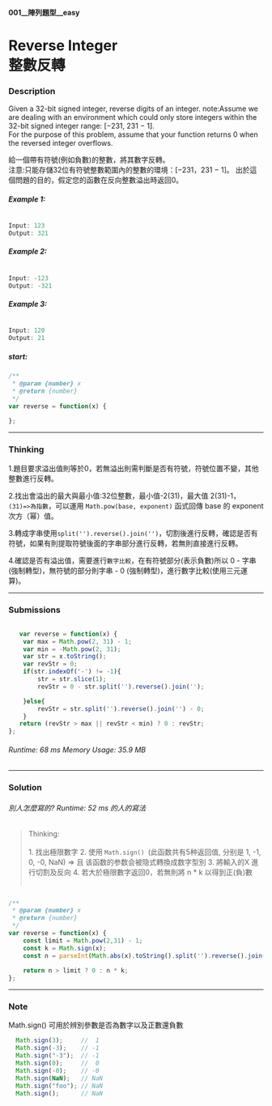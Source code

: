 #### 001__陣列題型__easy
# Reverse Integer <br/>整數反轉

### Description
Given a 32-bit signed integer, reverse digits of an integer.
note:Assume we are dealing with an environment which could only store integers within the 32-bit signed integer range: [−231,  231 − 1].
<br/>
For the purpose of this problem, assume that your function returns 0 when the reversed integer overflows.
<br/>

給一個帶有符號(例如負數)的整數，將其數字反轉。
<br/>
注意:只能存儲32位有符號整數範圍內的整數的環境：[−231，231 − 1]。 出於這個問題的目的，假定您的函數在反向整數溢出時返回0。
<br/>

##### Example 1:
```js

Input: 123
Output: 321

```
##### Example 2:
```js

Input: -123
Output: -321

```
##### Example 3:
```js

Input: 120
Output: 21

```
##### start:
```js
/**
 * @param {number} x
 * @return {number}
 */
var reverse = function(x) {
   
};

```
* * *
### Thinking
1.題目要求溢出值則等於0，若無溢出則需判斷是否有符號，符號位置不變，其他整數進行反轉。 

2.找出會溢出的最大與最小值:32位整數，最小值-2(31)，最大值 2(31)-1，
`(31)=>為指數`，可以運用 `Math.pow(base, exponent)` 函式回傳 base 的 exponent 次方（幂）值。

3.轉成字串使用`split('').reverse().join('')`，切割後進行反轉，確認是否有符號，如果有則提取符號後面的字串部分進行反轉，若無則直接進行反轉。

4.確認是否有溢出值，需要進行`數字比較`，在有符號部分(表示負數)所以 0 - 字串(強制轉型)，無符號的部分則字串 - 0 (強制轉型)，進行數字比較(使用三元運算)。

* * *
### Submissions
```js
 
   var reverse = function(x) {
    var max = Math.pow(2, 31) - 1;
    var min = -Math.pow(2, 31);
    var str = x.toString();
    var revStr = 0;
    if(str.indexOf('-') != -1){
        str = str.slice(1);
        revStr = 0 - str.split('').reverse().join('');

    }else{
        revStr = str.split('').reverse().join('') - 0;
    }
   return (revStr > max || revStr < min) ? 0 : revStr;
};

```
###### Runtime: 68 ms Memory Usage: 35.9 MB
* * *
### Solution
###### 別人怎麼寫的? Runtime: 52 ms 的人的寫法
>Thinking:
    <br/><br/>
    1. 找出極限數字
    2. 使用 `Math.sign() `(此函数共有5种返回值, 分别是 1, -1, 0, -0, NaN) => 且 该函数的参数会被隐式轉換成数字型別
    3. 將輸入的X 進行切割及反向
    4. 若大於極限數字返回0，若無則將 n * k  以得到正(負)數
    <br/><br/>
```js

/**
 * @param {number} x
 * @return {number}
 */
var reverse = function(x) {
    const limit = Math.pow(2,31) - 1;
    const k = Math.sign(x);
    const n = parseInt(Math.abs(x).toString().split('').reverse().join(''));
    
    return n > limit ? 0 : n * k;
};

```
* * *
### Note
Math.sign() 可用於辨別參數是否為數字以及正數還負數

```js
  Math.sign(3);     //  1
  Math.sign(-3);    // -1
  Math.sign("-3");  // -1
  Math.sign(0);     //  0
  Math.sign(-0);    // -0
  Math.sign(NaN);   // NaN
  Math.sign("foo"); // NaN
  Math.sign();      // NaN

```